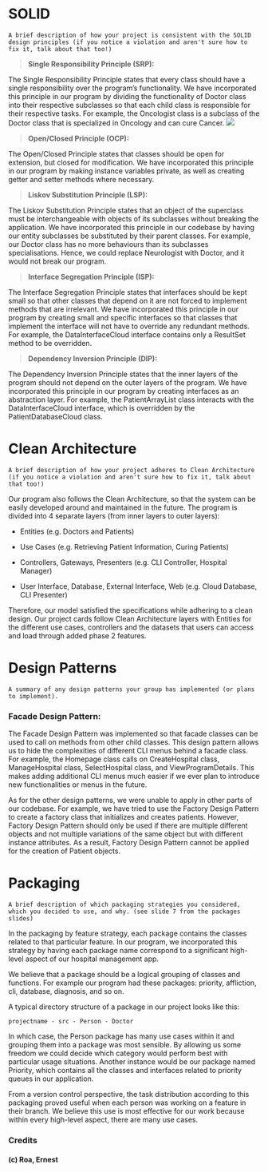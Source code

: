 
# SOLID
	A brief description of how your project is consistent with the SOLID design principles (if you notice a violation and aren't sure how to fix it, talk about that too!)
>**Single Responsibility Principle (SRP):**

The Single Responsibility Principle states that every class should have a single responsibility over the program’s functionality. We have incorporated this principle in our program by dividing the functionality of Doctor class into their respective subclasses so that each child class is responsible for their respective tasks. For example, the Oncologist class is a subclass of the Doctor class that is specialized in Oncology and can cure Cancer.
**![](https://lh6.googleusercontent.com/KPzNI_OrpIde0LieSGdqXxn74S7JO3xvqFzm7whuG6bjfgJjQjOpeEZOQ-90qzFkUIMwYCqyByDwXhRrsil2DQ6Wo0-GogxL5MaksZToMv2lJt6y-yaIWa2X5aPPMLOP4RPlo1G-)**
>**Open/Closed Principle (OCP):**

The Open/Closed Principle states that classes should be open for extension, but closed for modification. We have incorporated this principle in our program by making instance variables private, as well as creating getter and setter methods where necessary.

>**Liskov Substitution Principle (LSP):**

The Liskov Substitution Principle states that an object of the superclass must be interchangeable with objects of its subclasses without breaking the application. We have incorporated this principle in our codebase by having our entity subclasses be substituted by their parent classes. For example, our Doctor class has no more behaviours than its subclasses specialisations. Hence, we could replace Neurologist with Doctor, and it would not break our program.

>**Interface Segregation Principle (ISP):**

The Interface Segregation Principle states that interfaces should be kept small so that other classes that depend on it are not forced to implement methods that are irrelevant. We have incorporated this principle in our program by creating small and specific interfaces so that classes that implement the interface will not have to override any redundant methods. For example, the DataInterfaceCloud interface contains only a ResultSet method to be overridden.

>**Dependency Inversion Principle (DIP):**

The Dependency Inversion Principle states that the inner layers of the program should not depend on the outer layers of the program. We have incorporated this principle in our program by creating interfaces as an abstraction layer. For example, the PatientArrayList class interacts with the DataInterfaceCloud interface, which is overridden by the PatientDatabaseCloud class.

# **Clean Architecture**
	A brief description of how your project adheres to Clean Architecture (if you notice a violation and aren't sure how to fix it, talk about that too!)

Our program also follows the Clean Architecture, so that the system can be easily developed around and maintained in the future. The program is divided into 4 separate layers (from inner layers to outer layers):

-  Entities (e.g. Doctors and Patients)

-  Use Cases (e.g. Retrieving Patient Information, Curing Patients)

-  Controllers, Gateways, Presenters (e.g. CLI Controller, Hospital Manager)

-  User Interface, Database, External Interface, Web (e.g. Cloud Database, CLI Presenter)

Therefore, our model satisfied the specifications while adhering to a clean design. Our project cards follow Clean Architecture layers with Entities for the different use cases, controllers and the datasets that users can access and load through added phase 2 features.

# Design Patterns
	A summary of any design patterns your group has implemented (or plans to implement).

### Facade Design Pattern:

The Facade Design Pattern was implemented so that facade classes can be used to call on methods from other child classes. This design pattern allows us to hide the complexities of different CLI menus behind a facade class. For example, the Homepage class calls on CreateHospital class, ManageHospital class, SelectHospital class, and ViewProgramDetails. This makes adding additional CLI menus much easier if we ever plan to introduce new functionalities or menus in the future.

As for the other design patterns, we were unable to apply in other parts of our codebase. For example, we have tried to use the Factory Design Pattern to create a factory class that initializes and creates patients. However, Factory Design Pattern should only be used if there are multiple different objects and not multiple variations of the same object but with different instance attributes. As a result, Factory Design Pattern cannot be applied for the creation of Patient objects.


# Packaging
	A brief description of which packaging strategies you considered, which you decided to use, and why. (see slide 7 from the packages slides)

In the packaging by feature strategy, each package contains the classes related to that particular feature. In our program, we incorporated this strategy by having each package name correspond to a significant high-level aspect of our hospital management app.

We believe that a package should be a logical grouping of classes and functions. For example our program had these packages: priority, affliction, cli, database, diagnosis, and so on.

A typical directory structure of a package in our project looks like this:

	projectname - src - Person - Doctor

In which case, the Person package has many use cases within it and grouping them into a package was most sensible. By allowing us some freedom we could decide which category would perform best with particular usage situations. Another instance would be our package named Priority, which contains all the classes and interfaces related to priority queues in our application.

From a version control perspective, the task distribution according to this packaging proved useful when each person was working on a feature in their branch. We believe this use is most effective for our work because within every high-level aspect, there are many use cases.



### Credits
#### (c) Roa, Ernest